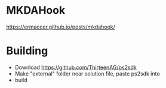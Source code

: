 # MKDAHook

https://ermaccer.github.io/posts/mkdahook/

# Building
- Download https://github.com/ThirteenAG/ps2sdk
- Make "external" folder near solution file, paste ps2sdk into
- build